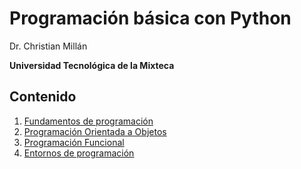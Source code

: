 # Programación básica con Python

Dr. Christian Millán

__Universidad Tecnológica de la Mixteca__


## Contenido

1. [Fundamentos de programación](./unit_1_basics/README.md)
2. [Programación Orientada a Objetos]()
3. [Programación Funcional]()
4. [Entornos de programación]()
